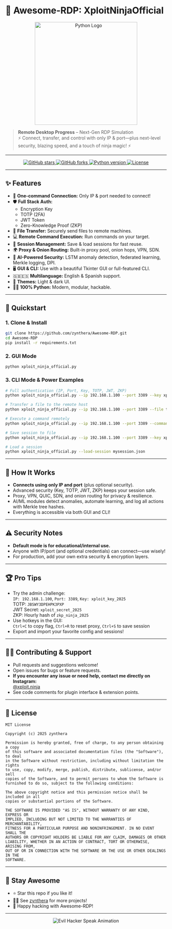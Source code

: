# 🚀 Awesome-RDP: XploitNinjaOfficial

<p align="center">
  <img src="https://www.python.org/static/community_logos/python-logo-master-v3-TM.png" width="320" alt="Python Logo">
</p>

> **Remote Desktop Progress** – Next-Gen RDP Simulation  
> ⚡ Connect, transfer, and control with only IP & port—plus next-level security, blazing speed, and a touch of ninja magic! ⚡

---

<p align="center">
  <a href="https://github.com/zynthera/Awesome-RDP/stargazers">
    <img src="https://img.shields.io/github/stars/zynthera/Awesome-RDP?style=social" alt="GitHub stars">
  </a>
  <a href="https://github.com/zynthera/Awesome-RDP/fork">
    <img src="https://img.shields.io/github/forks/zynthera/Awesome-RDP?style=social" alt="GitHub forks">
  </a>
  <a href="https://www.python.org/">
    <img src="https://img.shields.io/badge/python-3.9%2B-blue?logo=python" alt="Python version">
  </a>
  <a href="https://github.com/zynthera/Awesome-RDP/blob/main/LICENCE%20">
    <img src="https://img.shields.io/github/license/zynthera/Awesome-RDP?color=brightgreen" alt="License">
  </a>
</p>

---

## ✨ Features

- 🔗 **One-command Connection:** Only IP & port needed to connect!
- 🛡️ **Full Stack Auth:**  
  - Encryption Key  
  - TOTP (2FA)  
  - JWT Token  
  - Zero-Knowledge Proof (ZKP)  
- 📁 **File Transfer:** Securely send files to remote machines.
- 💻 **Remote Command Execution:** Run commands on your target.
- 💾 **Session Management:** Save & load sessions for fast reuse.
- 🌍 **Proxy & Onion Routing:** Built-in proxy pool, onion hops, VPN, SDN.
- 🤖 **AI-Powered Security:** LSTM anomaly detection, federated learning, Merkle logging, DPI.
- 🖥️ **GUI & CLI:** Use with a beautiful Tkinter GUI or full-featured CLI.
- 🇬🇧🇪🇸 **Multilanguage:** English & Spanish support.
- 🎨 **Themes:** Light & dark UI.
- 🧑‍💻 **100% Python:** Modern, modular, hackable.

---

## 🚦 Quickstart

### 1. Clone & Install

```bash
git clone https://github.com/zynthera/Awesome-RDP.git
cd Awesome-RDP
pip install -r requirements.txt
```

### 2. GUI Mode

```bash
python xploit_ninja_official.py
```

### 3. CLI Mode & Power Examples

```bash
# Full authentication (IP, Port, Key, TOTP, JWT, ZKP)
python xploit_ninja_official.py --ip 192.168.1.100 --port 3389 --key xploit_key_2025 --totp 123456 --jwt <token> --zkp <proof>

# Transfer a file to the remote host
python xploit_ninja_official.py --ip 192.168.1.100 --port 3389 --file test.txt

# Execute a command remotely
python xploit_ninja_official.py --ip 192.168.1.100 --port 3389 --command "whoami"

# Save session to file
python xploit_ninja_official.py --ip 192.168.1.100 --port 3389 --key xploit_key_2025 --save-session mysession.json

# Load a session
python xploit_ninja_official.py --load-session mysession.json
```

---

## 🧠 How It Works

- **Connects using only IP and port** (plus optional security).
- Advanced security (Key, TOTP, JWT, ZKP) keeps your session safe.
- Proxy, VPN, QUIC, SDN, and onion routing for privacy & resilience.
- AI/ML modules detect anomalies, automate learning, and log all actions with Merkle tree hashes.
- Everything is accessible via both GUI and CLI!

---

## ⚠️ Security Notes

- **Default mode is for educational/internal use.**
- Anyone with IP/port (and optional credentials) can connect—use wisely!
- For production, add your own extra security & encryption layers.

---

## 🏆 Pro Tips

- Try the admin challenge:  
  `IP: 192.168.1.100`, `Port: 3389`, `Key: xploit_key_2025`  
  TOTP: `JBSWY3DPEHPK3PXP`  
  JWT Secret: `xploit_secret_2025`  
  ZKP: Hourly hash of `zkp_ninja_2025`
- Use hotkeys in the GUI:  
  `Ctrl+C` to copy flag, `Ctrl+R` to reset proxy, `Ctrl+S` to save session
- Export and import your favorite config and sessions!

---

## 🧑‍💻 Contributing & Support

- Pull requests and suggestions welcome!
- Open issues for bugs or feature requests.
- **If you encounter any issue or need help, contact me directly on Instagram:**  
  [@xploit.ninja](https://instagram.com/xploit.ninja)
- See code comments for plugin interface & extension points.

---

## 📄 License

```text
MIT License

Copyright (c) 2025 zynthera

Permission is hereby granted, free of charge, to any person obtaining a copy
of this software and associated documentation files (the "Software"), to deal
in the Software without restriction, including without limitation the rights
to use, copy, modify, merge, publish, distribute, sublicense, and/or sell
copies of the Software, and to permit persons to whom the Software is
furnished to do so, subject to the following conditions:

The above copyright notice and this permission notice shall be included in all
copies or substantial portions of the Software.

THE SOFTWARE IS PROVIDED "AS IS", WITHOUT WARRANTY OF ANY KIND, EXPRESS OR
IMPLIED, INCLUDING BUT NOT LIMITED TO THE WARRANTIES OF MERCHANTABILITY,
FITNESS FOR A PARTICULAR PURPOSE AND NONINFRINGEMENT. IN NO EVENT SHALL THE
AUTHORS OR COPYRIGHT HOLDERS BE LIABLE FOR ANY CLAIM, DAMAGES OR OTHER
LIABILITY, WHETHER IN AN ACTION OF CONTRACT, TORT OR OTHERWISE, ARISING FROM,
OUT OF OR IN CONNECTION WITH THE SOFTWARE OR THE USE OR OTHER DEALINGS IN THE
SOFTWARE.
```

---

## 🌟 Stay Awesome

- ⭐ Star this repo if you like it!
- 🧑‍💻 See [zynthera](https://github.com/zynthera) for more projects!
- 🚀 Happy hacking with Awesome-RDP!

---

<p align="center">
  <img src="https://readme-typing-svg.demolab.com?font=Fira+Code&size=24&pause=1000&color=0FF900&center=true&vCenter=true&width=435&lines=%23+H4ck+Th3+Pl4n3t...;XploitNinja+0n+th3+gr1nd...;Pwn+th3+g4t3w4y!+%F0%9F%92%BB%F0%9F%94%A5" alt="Evil Hacker Speak Animation">
</p>
